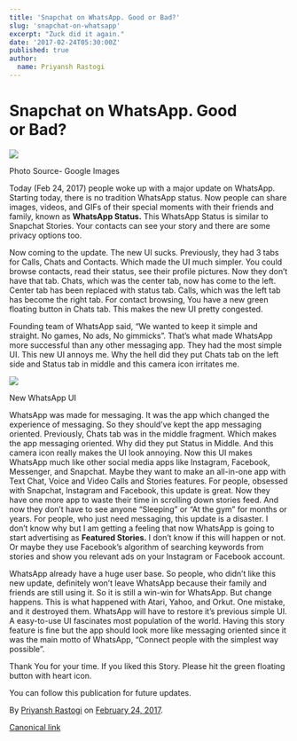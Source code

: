 ```yaml
---
title: 'Snapchat on WhatsApp. Good or Bad?'
slug: 'snapchat-on-whatsapp'
excerpt: "Zuck did it again."
date: '2017-02-24T05:30:00Z'
published: true
author:
  name: Priyansh Rastogi
---
```


# Snapchat on WhatsApp. Good or Bad?

![](https://cdn-images-1.medium.com/max/800/1*wy6FdC3CJqEMd6smcoCkYA.png)

Photo Source- Google Images

Today (Feb 24, 2017) people woke up with a major update on WhatsApp. Starting today, there is no tradition WhatsApp status. Now people can share images, videos, and GIFs of their special moments with their friends and family, known as **WhatsApp Status.** This WhatsApp Status is similar to Snapchat Stories. Your contacts can see your story and there are some privacy options too.

Now coming to the update. The new UI sucks. Previously, they had 3 tabs for Calls, Chats and Contacts. Which made the UI much simpler. You could browse contacts, read their status, see their profile pictures. Now they don’t have that tab. Chats, which was the center tab, now has come to the left. Center tab has been replaced with status tab. Calls, which was the left tab has become the right tab. For contact browsing, You have a new green floating button in Chats tab. This makes the new UI pretty congested.

Founding team of WhatsApp said, “We wanted to keep it simple and straight. No games, No ads, No gimmicks”. That’s what made WhatsApp more successful than any other messaging app. They had the most simple UI. This new UI annoys me. Why the hell did they put Chats tab on the left side and Status tab in middle and this camera icon irritates me.

![](https://cdn-images-1.medium.com/max/800/1*UR_-1_3XqTQNV4N-uHNz0g.png)

New WhatsApp UI

WhatsApp was made for messaging. It was the app which changed the experience of messaging. So they should’ve kept the app messaging oriented. Previously, Chats tab was in the middle fragment. Which makes the app messaging oriented. Why did they put Status in Middle. And this camera icon really makes the UI look annoying. Now this UI makes WhatsApp much like other social media apps like Instagram, Facebook, Messenger, and Snapchat. Maybe they want to make an all-in-one app with Text Chat, Voice and Video Calls and Stories features. For people, obsessed with Snapchat, Instagram and Facebook, this update is great. Now they have one more app to waste their time in scrolling down stories feed. And now they don’t have to see anyone “Sleeping” or “At the gym” for months or years. For people, who just need messaging, this update is a disaster. I don’t know why but I am getting a feeling that now WhatsApp is going to start advertising as **Featured Stories.** I don’t know if this will happen or not. Or maybe they use Facebook’s algorithm of searching keywords from stories and show you relevant ads on your Instagram or Facebook account.

WhatsApp already have a huge user base. So people, who didn’t like this new update, definitely won’t leave WhatsApp because their family and friends are still using it. So it is still a win-win for WhatsApp. But change happens. This is what happened with Atari, Yahoo, and Orkut. One mistake, and it destroyed them. WhatsApp will have to restore it’s previous simple UI. A easy-to-use UI fascinates most population of the world. Having this story feature is fine but the app should look more like messaging oriented since it was the main motto of WhatsApp, “Connect people with the simplest way possible”.

Thank You for your time. If you liked this Story. Please hit the green floating button with heart icon.

You can follow this publication for future updates.

By [Priyansh Rastogi](https://medium.com/@priyanshrastogi) on [February 24, 2017](https://medium.com/p/80ba20b51560).

[Canonical link](https://medium.com/@priyanshrastogi/snapchat-on-whatsapp-good-or-bad-80ba20b51560)

